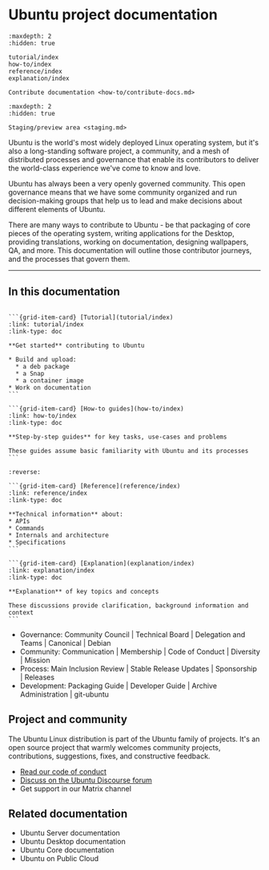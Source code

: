 # Ubuntu project documentation

```{toctree}
:maxdepth: 2
:hidden: true

tutorial/index
how-to/index
reference/index
explanation/index

Contribute documentation <how-to/contribute-docs.md>
```

```{toctree}
:maxdepth: 2
:hidden: true

Staging/preview area <staging.md>
```

Ubuntu is the world's most widely deployed Linux operating system, but it's also
a long-standing software project, a community, and a mesh of distributed
processes and governance that enable its contributors to deliver the world-class
experience we've come to know and love.

Ubuntu has always been a very openly governed community. This open governance
means that we have some community organized and run decision-making groups that
help us to lead and make decisions about different elements of Ubuntu.

There are many ways to contribute to Ubuntu - be that packaging of core pieces
of the operating system, writing applications for the Desktop, providing
translations, working on documentation, designing wallpapers, QA, and more.
This documentation will outline those contributor journeys, and the processes
that govern them.

---------

## In this documentation

````{grid} 1 1 2 2

```{grid-item-card} [Tutorial](tutorial/index)
:link: tutorial/index
:link-type: doc

**Get started** contributing to Ubuntu

* Build and upload:
  * a deb package
  * a Snap
  * a container image
* Work on documentation
```

```{grid-item-card} [How-to guides](how-to/index)
:link: how-to/index
:link-type: doc

**Step-by-step guides** for key tasks, use-cases and problems

These guides assume basic familiarity with Ubuntu and its processes
```

````

````{grid} 1 1 2 2
:reverse:

```{grid-item-card} [Reference](reference/index)
:link: reference/index
:link-type: doc

**Technical information** about:
* APIs
* Commands
* Internals and architecture
* Specifications
```

```{grid-item-card} [Explanation](explanation/index)
:link: explanation/index
:link-type: doc

**Explanation** of key topics and concepts

These discussions provide clarification, background information and context
```

````

- Governance: Community Council | Technical Board | Delegation and Teams |
  Canonical | Debian
- Community: Communication | Membership | Code of Conduct | Diversity | Mission
- Process: Main Inclusion Review | Stable Release Updates | Sponsorship |
  Releases
- Development: Packaging Guide | Developer Guide | Archive Administration |
  git-ubuntu

## Project and community

The Ubuntu Linux distribution is part of the Ubuntu family of projects. It's an
open source project that warmly welcomes community projects, contributions,
suggestions, fixes, and constructive feedback.

* [Read our code of conduct](https://ubuntu.com/community/ethos/code-of-conduct)
* [Discuss on the Ubuntu Discourse forum](https://discourse.ubuntu.com/)
* Get support in our Matrix channel

## Related documentation

- Ubuntu Server documentation
- Ubuntu Desktop documentation
- Ubuntu Core documentation
- Ubuntu on Public Cloud
